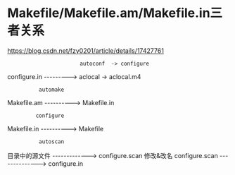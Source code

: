 
# Makefile/Makefile.am/Makefile.in三者关系
https://blog.csdn.net/fzy0201/article/details/17427761

                           autoconf  -> configure
configure.in ---------> 
              aclocal -> aclocal.m4

              automake
Makefile.am  ----------> Makefile.in

             configure
Makefile.in ----------> Makefile

              autoscan
目录中的源文件 -------------> configure.scan
                修改&改名
configure.scan --------------> configure.in



